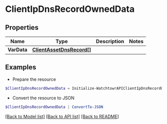 # ClientIpDnsRecordOwnedData
## Properties

Name | Type | Description | Notes
------------ | ------------- | ------------- | -------------
**VarData** | [**ClientAssetDnsRecord[]**](ClientAssetDnsRecord.md) |  | 

## Examples

- Prepare the resource
```powershell
$ClientIpDnsRecordOwnedData = Initialize-WatchtowrAPIClientIpDnsRecordOwnedData  -VarData null
```

- Convert the resource to JSON
```powershell
$ClientIpDnsRecordOwnedData | ConvertTo-JSON
```

[[Back to Model list]](../README.md#documentation-for-models) [[Back to API list]](../README.md#documentation-for-api-endpoints) [[Back to README]](../README.md)

